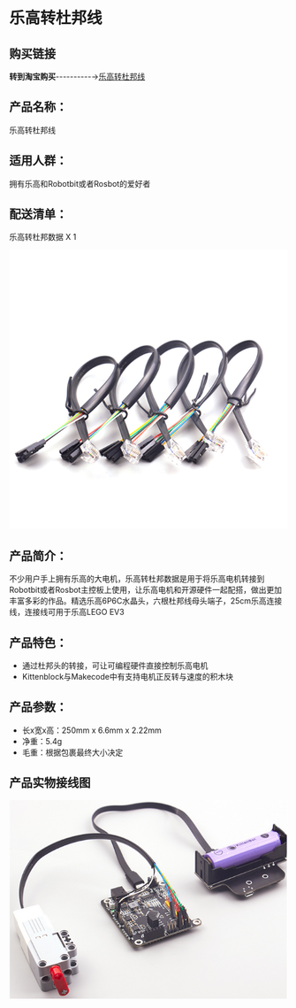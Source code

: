 # 乐高转杜邦线   

## 购买链接

__转到淘宝购买__----------→[乐高转杜邦线](https://item.taobao.com/item.htm?spm=a1z10.3-c-s.w4002-17001215033.44.1380762eHXRi4k&id=566177469415)

## 产品名称：   

乐高转杜邦线   

## 适用人群：   

拥有乐高和Robotbit或者Rosbot的爱好者   

## 配送清单：   

乐高转杜邦数据 X 1   

![](./chicun/lego2dubang.png)   

## 产品简介：   

不少用户手上拥有乐高的大电机，乐高转杜邦数据是用于将乐高电机转接到Robotbit或者Rosbot主控板上使用，让乐高电机和开源硬件一起配搭，做出更加丰富多彩的作品。精选乐高6P6C水晶头，六根杜邦线母头端子，25cm乐高连接线，连接线可用于乐高LEGO EV3   

## 产品特色：   
- 通过杜邦头的转接，可让可编程硬件直接控制乐高电机
- Kittenblock与Makecode中有支持电机正反转与速度的积木块


## 产品参数：   

- 长x宽x高：250mm x 6.6mm x 2.22mm   
- 净重：5.4g   
- 毛重：根据包裹最终大小决定   

## 产品实物接线图   

![](./chicun/lego2dubang2.png)   

